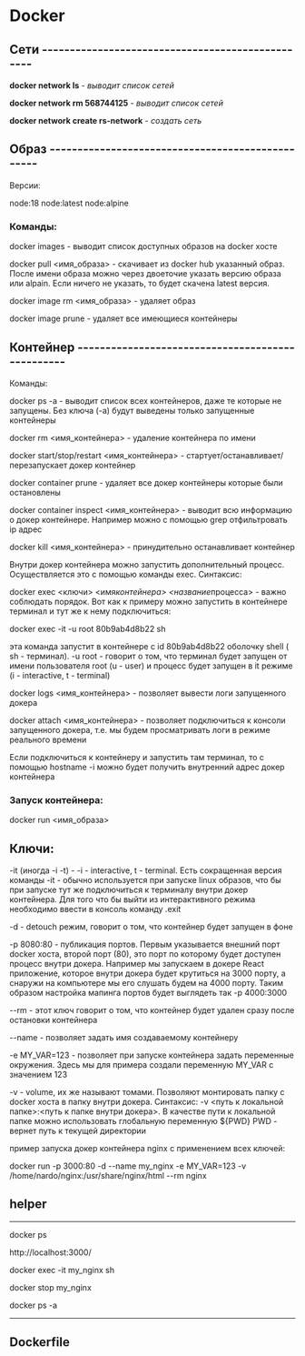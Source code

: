 # Docker

## Сети -------------------------------------------------

**docker network ls** - _выводит список сетей_

**docker network rm 568744125** - _выводит список сетей_

**docker network create rs-network** - _создать сеть_

## Образ -------------------------------------------------

Версии:

node:18
node:latest
node:alpine

### Команды:

docker images - выводит список доступных образов на docker хосте

docker pull <имя_образа> - скачивает из docker hub указанный образ. После имени образа можно через двоеточие указать версию образа или alpain. Если ничего не указать, то будет скачена latest версия.

docker image rm <имя_образа> - удаляет образ

docker image prune - удаляет все имеющиеся контейнеры

## Контейнер -------------------------------------------------

Команды:

docker ps -a - выводит список всех контейнеров, даже те которые не запущены. Без ключа (-a) будут выведены только запущенные контейнеры

docker rm <имя_контейнера> - удаление контейнера по имени

docker start/stop/restart <имя_контейнера> - стартует/останавливает/перезапускает докер контейнер

docker container prune - удаляет все докер контейнеры которые были остановлены

docker container inspect <имя_контейнера> - выводит всю информацию о докер контейнере. Например можно с помощью grep отфильтровать ip адрес

docker kill <имя_контейнера> - принудительно останавливает контейнер

Внутри докер контейнера можно запустить дополнительный процесс. Осуществляется это с помощью команды exec. Синтаксис:

docker exec <ключи> <имя*контейнера> <название*процесса> - важно соблюдать порядок. Вот как к примеру можно запустить в контейнере терминал и тут же к нему подключиться:

docker exec -it -u root 80b9ab4d8b22 sh

эта команда запустит в контейнере с id 80b9ab4d8b22 оболочку shell ( sh - терминал). -u root - говорит о том, что терминал будет запущен от имени пользователя root (u - user) и процесс будет запущен в it режиме (i - interactive, t - terminal)

docker logs <имя_контейнера> - позволяет вывести логи запущенного докера

docker attach <имя_контейнера> - позволяет подключиться к консоли запущенного докера, т.е. мы будем просматривать логи в режиме реального времени

Если подключиться к контейнеру и запустить там терминал, то с помощью hostname -i можно будет получить внутренний адрес докер контейнера

### Запуск контейнера:

docker run <имя_образа>

## Ключи:

-it (иногда -i -t) - -i - interactive, t - terminal. Есть сокращенная версия команды -it - обычно используется при запуске linux образов, что бы при запуске тут же подключиться к терминалу внутри докер контейнера. Для того что бы выйти из интерактивного режима необходимо ввести в консоль команду .exit

-d - detouch режим, говорит о том, что контейнер будет запущен в фоне

-p 8080:80 - публикация портов. Первым указывается внешний порт docker хоста, второй порт (80), это порт по которому будет доступен процесс внутри докера. Например мы запускаем в докере React приложение, которое внутри докера будет крутиться на 3000 порту, а снаружи на компьютере мы его слушать будем на 4000 порту. Таким образом настройка мапинга портов будет выглядеть так -p 4000:3000

--rm - этот ключ говорит о том, что контейнер будет удален сразу после остановки контейнера

--name - позволяет задать имя создаваемому контейнеру

-e MY_VAR=123 - позволяет при запуске контейнера задать переменные окружения. Здесь мы для примера создали переменную MY_VAR с значением 123

-v - volume, их же называют томами. Позволяют монтировать папку с docker хоста в папку внутри докера. Синтаксис: -v <путь к локальной папке>:<путь к папке внутри докера>. В качестве пути к локальной папке можно использовать глобальную переменную ${PWD} PWD - вернет путь к текущей директории

пример запуска докер контейнера nginx с применением всех ключей:

docker run -p 3000:80 -d --name my_nginx -e MY_VAR=123 -v /home/nardo/nginx:/usr/share/nginx/html --rm nginx

## helper

---

docker ps

http://localhost:3000/

docker exec -it my_nginx sh

docker stop my_nginx

docker ps -a

---

## Dockerfile
